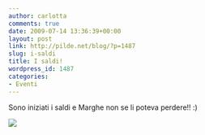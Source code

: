 ```yaml
---
author: carlotta
comments: true
date: 2009-07-14 13:36:39+00:00
layout: post
link: http://pilde.net/blog/?p=1487
slug: i-saldi
title: I saldi!
wordpress_id: 1487
categories:
- Eventi
---
```


Sono iniziati i saldi e Marghe non se li poteva perdere!! :)




![]({{baseurl}}/uploads/2009/07/saldi.jpg)



